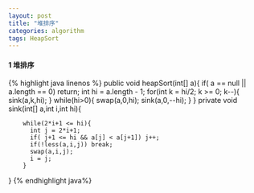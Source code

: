```yaml
---
layout: post
title: "堆排序"
categories: algorithm
tags: HeapSort
---
```


#### 1 堆排序

{% highlight java linenos %}
 public void heapSort(int[] a){
    if( a == null || a.length == 0) return;
    int hi = a.length - 1;
    for(int k = hi/2; k >= 0; k--){
        sink(a,k,hi);
    }
    while(hi>0){
      swap(a,0,hi);
      sink(a,0,--hi);
    }
   }
   private void sink(int[] a,int i,int hi){
        
        while(2*i+1 <= hi){
          int j = 2*i+1;
          if( j+1 <= hi && a[j] < a[j+1]) j++;
          if(!less(a,i,j)) break;
          swap(a,i,j);
          i = j;
        }
   }
   {% endhighlight java%}

